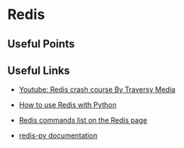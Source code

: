 # Redis

## Useful Points

## Useful Links

- [Youtube: Redis crash course By Traversy Media](https://www.youtube.com/watch?v=Hbt56gFj998)

- [How to use Redis with Python](https://realpython.com/python-redis/)

- [Redis commands list on the Redis page](https://redis.io/commands/)

- [redis-py documentation](https://redis-py.readthedocs.io/en/stable/)
